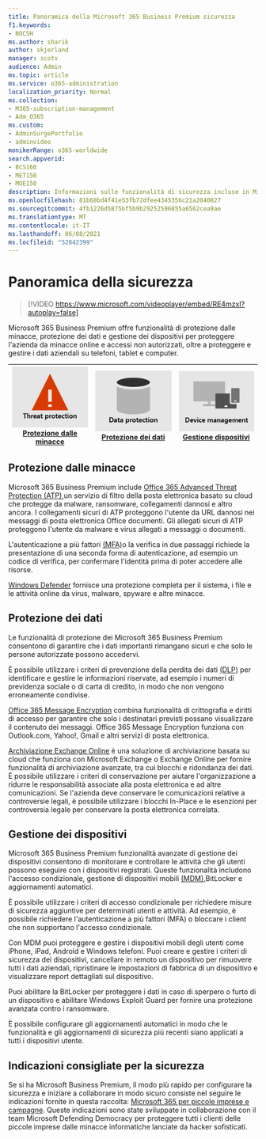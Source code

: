 ```yaml
---
title: Panoramica della Microsoft 365 Business Premium sicurezza
f1.keywords:
- NOCSH
ms.author: sharik
author: skjerland
manager: scotv
audience: Admin
ms.topic: article
ms.service: o365-administration
localization_priority: Normal
ms.collection:
- M365-subscription-management
- Adm_O365
ms.custom:
- AdminSurgePortfolio
- adminvideo
monikerRange: o365-worldwide
search.appverid:
- BCS160
- MET150
- MOE150
description: Informazioni sulle funzionalità di sicurezza incluse in Microsoft 365 per le aziende.
ms.openlocfilehash: 81b68bd4f41e53fb72dfee4345356c21a2040827
ms.sourcegitcommit: 4fb1226d5875bf5b9b29252596855a6562cea9ae
ms.translationtype: MT
ms.contentlocale: it-IT
ms.lasthandoff: 06/08/2021
ms.locfileid: "52842399"
---
```

# <a name="overview-of-security"></a>Panoramica della sicurezza

> [!VIDEO https://www.microsoft.com/videoplayer/embed/RE4mzxI?autoplay=false]

Microsoft 365 Business Premium offre funzionalità di protezione dalle minacce, protezione dei dati e gestione dei dispositivi per proteggere l'azienda da minacce online e accessi non autorizzati, oltre a proteggere e gestire i dati aziendali su telefoni, tablet e computer.

|![Protezione dalle minacce](../media/m365-business-security-threat-protection.png)<br/>[Protezione dalle minacce](#threat-protection)|![Collaborare con un client](../media/m365-business-security-data-protection.png) <br/>[Protezione dei dati](#data-protection) | ![Gestione dispositivi](../media/m365-business-security-device-management.png) <br/>[Gestione dispositivi](#device-management) |
|--|--|--|

## <a name="threat-protection"></a>Protezione dalle minacce

Microsoft 365 Business Premium include [Office 365 Advanced Threat Protection (ATP),](safe-links.md)un servizio di filtro della posta elettronica basato su cloud che protegge da malware, ransomware, collegamenti dannosi e altro ancora. I collegamenti sicuri di ATP proteggono l'utente da URL dannosi nei messaggi di posta elettronica Office documenti. Gli allegati sicuri di ATP proteggono l'utente da malware e virus allegati a messaggi o documenti.

L'autenticazione a più fattori [(MFA)](turn-on-mfa.md)o la verifica in due passaggi richiede la presentazione di una seconda forma di autenticazione, ad esempio un codice di verifica, per confermare l'identità prima di poter accedere alle risorse.

[Windows Defender](/windows/security/threat-protection/overview-of-threat-mitigations-in-windows-10) fornisce una protezione completa per il sistema, i file e le attività online da virus, malware, spyware e altre minacce.

## <a name="data-protection"></a>Protezione dei dati

Le funzionalità di protezione dei Microsoft 365 Business Premium consentono di garantire che i dati importanti rimangano sicuri e che solo le persone autorizzate possono accedervi.

È possibile utilizzare i criteri di prevenzione della perdita dei dati [(DLP)](set-up-dlp.md) per identificare e gestire le informazioni riservate, ad esempio i numeri di previdenza sociale o di carta di credito, in modo che non vengono erroneamente condivise.

[Office 365 Message Encryption](/microsoft-365/compliance/ome) combina funzionalità di crittografia e diritti di accesso per garantire che solo i destinatari previsti possano visualizzare il contenuto dei messaggi. Office 365 Message Encryption funziona con Outlook.com, Yahoo!, Gmail e altri servizi di posta elettronica.

[Archiviazione Exchange Online](/office365/servicedescriptions/exchange-online-archiving-service-description/exchange-online-archiving-service-description) è una soluzione di archiviazione basata su cloud che funziona con Microsoft Exchange o Exchange Online per fornire funzionalità di archiviazione avanzate, tra cui blocchi e ridondanza dei dati. È possibile utilizzare i criteri di conservazione per aiutare l'organizzazione a ridurre le responsabilità associate alla posta elettronica e ad altre comunicazioni. Se l'azienda deve conservare le comunicazioni relative a controversie legali, è possibile utilizzare i blocchi In-Place e le esenzioni per controversia legale per conservare la posta elettronica correlata.

## <a name="device-management"></a>Gestione dei dispositivi

Microsoft 365 Business Premium funzionalità avanzate di gestione dei dispositivi consentono di monitorare e controllare le attività che gli utenti possono eseguire con i dispositivi registrati. Queste funzionalità includono l'accesso condizionale, gestione di dispositivi mobili [(MDM),](/microsoft-365/admin/basic-mobility-security/manage-enrolled-devices)BitLocker e aggiornamenti automatici.

È possibile utilizzare i criteri di accesso condizionale per richiedere misure di sicurezza aggiuntive per determinati utenti e attività. Ad esempio, è possibile richiedere l'autenticazione a più fattori (MFA) o bloccare i client che non supportano l'accesso condizionale.

Con MDM puoi proteggere e gestire i dispositivi mobili degli utenti come iPhone, iPad, Android e Windows telefoni. Puoi creare e gestire i criteri di sicurezza dei dispositivi, cancellare in remoto un dispositivo per rimuovere tutti i dati aziendali, ripristinare le impostazioni di fabbrica di un dispositivo e visualizzare report dettagliati sul dispositivo.

Puoi abilitare la BitLocker per proteggere i dati in caso di sperpero o furto di un dispositivo e abilitare Windows Exploit Guard per fornire una protezione avanzata contro i ransomware.

È possibile configurare gli aggiornamenti automatici in modo che le funzionalità e gli aggiornamenti di sicurezza più recenti siano applicati a tutti i dispositivi utente.

## <a name="recommended-security-guidance"></a>Indicazioni consigliate per la sicurezza

Se si ha Microsoft Business Premium, il modo più rapido per configurare la sicurezza e iniziare a collaborare in modo sicuro consiste nel seguire le indicazioni fornite in questa raccolta: [Microsoft 365 per piccole imprese e campagne](../campaigns/index.md). Queste indicazioni sono state sviluppate in collaborazione con il team Microsoft Defending Democracy per proteggere tutti i clienti delle piccole imprese dalle minacce informatiche lanciate da hacker sofisticati.
